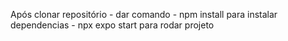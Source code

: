 Após clonar repositório - dar comando - npm install para instalar dependencias - npx expo start para rodar projeto